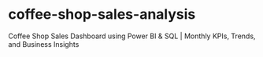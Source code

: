 # coffee-shop-sales-analysis
Coffee Shop Sales Dashboard using Power BI &amp; SQL | Monthly KPIs, Trends, and Business Insights
